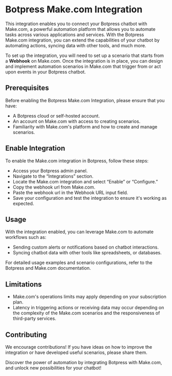 # Botpress Make.com Integration

This integration enables you to connect your Botpress chatbot with Make.com, a powerful automation platform that allows you to automate tasks across various applications and services. With the Botpress Make.com integration, you can extend the capabilities of your chatbot by automating actions, syncing data with other tools, and much more.

To set up the integration, you will need to set up a scenario that starts from a **Webhook** on Make.com. Once the integration is in place, you can design and implement automation scenarios in Make.com that trigger from or act upon events in your Botpress chatbot.

## Prerequisites

Before enabling the Botpress Make.com Integration, please ensure that you have:

- A Botpress cloud or self-hosted account.
- An account on Make.com with access to creating scenarios.
- Familiarity with Make.com's platform and how to create and manage scenarios.

## Enable Integration

To enable the Make.com integration in Botpress, follow these steps:

- Access your Botpress admin panel.
- Navigate to the “Integrations” section.
- Locate the Make.com integration and select “Enable” or “Configure.”
- Copy the webhook url from Make.com.
- Paste the webhook url in the Webhook URL input field.
- Save your configuration and test the integration to ensure it's working as expected.

## Usage

With the integration enabled, you can leverage Make.com to automate workflows such as:

- Sending custom alerts or notifications based on chatbot interactions.
- Syncing chatbot data with other tools like spreadsheets, or databases.

For detailed usage examples and scenario configurations, refer to the Botpress and Make.com documentation.

## Limitations

- Make.com's operations limits may apply depending on your subscription plan.
- Latency in triggering actions or receiving data may occur depending on the complexity of the Make.com scenarios and the responsiveness of third-party services.

## Contributing

We encourage contributions! If you have ideas on how to improve the integration or have developed useful scenarios, please share them.

Discover the power of automation by integrating Botpress with Make.com, and unlock new possibilities for your chatbot!